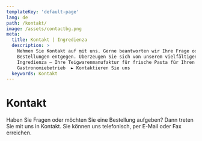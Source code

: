 ```yaml
---
templateKey: 'default-page'
lang: de
path: /kontakt/
image: /assets/contactbg.png
meta:
  title: Kontakt | Ingredienza 
  description: >
    Nehmen Sie Kontakt auf mit uns. Gerne beantworten wir Ihre Frage oder nehmen
    Bestellungen entgegen. Überzeugen Sie sich von unserem vielfältigen Angebot.
    Ingredienza – Ihre Teigwarenmanufaktur für frische Pasta für Ihren
    Gastronomiebetrieb  ► Kontaktieren Sie uns
  keywords: Kontakt 
---
```


# Kontakt

Haben Sie Fragen oder möchten Sie eine Bestellung aufgeben? Dann treten Sie mit
uns in Kontakt. Sie können uns telefonisch, per E-Mail oder Fax erreichen.

<contact></contact>
